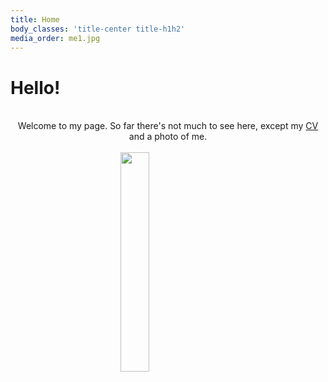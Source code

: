 ```yaml
---
title: Home
body_classes: 'title-center title-h1h2'
media_order: me1.jpg
---
```


# Hello!

<style>
.center {
  display: block;
  margin-left: auto;
  margin-right: auto;
  width: 30%;
}
</style>

<br>
<div style="text-align: center">
    Welcome to my page. So far there's not much to see here, except my <a href="/cv">CV</a> and a photo of me.
</div>
<br>
<img src="https://www.nielsreijers.com/home/me3.jpg" class="center" id="my-photo">

<script>
var imgArr = ["me1.jpg", "me2.jpg", "me3.jpg", "me4.jpg", "me5.jpg"];
var randomPhoto = imgArr[Math.floor(Math.random() * imgArr.length)];
var img = document.getElementById('my-photo');
img.setAttribute('src', 'https://www.nielsreijers.com/home/' + randomPhoto);
</script>

